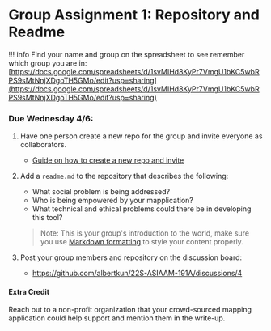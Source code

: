 # Group Assignment 1: Repository and Readme

!!! info
   Find your name and group on the spreadsheet to see remember which group you are in: [https://docs.google.com/spreadsheets/d/1svMIHd8KyPr7VmgU1bKC5wbRPS9sMtNnjXDgoTH5GMo/edit?usp=sharing](https://docs.google.com/spreadsheets/d/1svMIHd8KyPr7VmgU1bKC5wbRPS9sMtNnjXDgoTH5GMo/edit?usp=sharing)

### Due Wednesday 4/6:

1. Have one person create a new repo for the group and invite everyone as collaborators. 
   
   - [Guide on how to create a new repo and invite](../../help/git_creating.md)

2. Add a `readme.md` to the repository that describes the following:
   - What social problem is being addressed?
   - Who is being empowered by your mapplication?
   - What technical and ethical problems could there be in developing this tool?
   
   > Note: This is your group's introduction to the world, make sure you use [Markdown formatting](https://help.github.com/features/mastering-markdown/) to style your content properly.  

3. Post your group members and repository on the discussion board:
     - https://github.com/albertkun/22S-ASIAAM-191A/discussions/4

#### **Extra Credit**

Reach out to a non-profit organization that your crowd-sourced mapping application could help support and mention them in the write-up.
